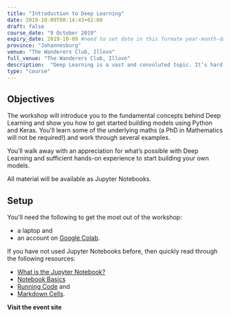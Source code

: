 ```yaml
---
title: "Introduction to Deep Learning"
date: 2019-10-09T00:14:43+02:00
draft: false
course_date: "9 October 2019"
expiry_date: 2019-10-09 #need to set date in this formate year-month-day
province: "Johannesburg"
venue: "The Wanderers Club, Illovo"
full_venue: "The Wanderers Club, Illovo"
description:  "Deep Learning is a vast and convoluted topic. It’s hard to know where to start. This workshop will help you take your first steps with Deep Learning."
type: "course"
---
```


## Objectives

The workshop will introduce you to the fundamental concepts behind Deep Learning and show you how to get started building models using Python and Keras. You'll learn some of the underlying maths (a PhD in Mathematics will not be required!) and work through several examples.

You’ll walk away with an appreciation for what’s possible with Deep Learning and sufficient hands-on experience to start building your own models.

All material will be available as Jupyter Notebooks.

## Setup

You'll need the following to get the most out of the workshop:

- a laptop and
- an account on [Google Colab](https://colab.research.google.com/).

If you have not used Jupyter Notebooks before, then quickly read through the following resources:

- [What is the Jupyter Notebook?](https://nbviewer.jupyter.org/github/jupyter/notebook/blob/master/docs/source/examples/Notebook/What%20is%20the%20Jupyter%20Notebook.ipynb)
- [Notebook Basics](https://nbviewer.jupyter.org/github/jupyter/notebook/blob/master/docs/source/examples/Notebook/Notebook%20Basics.ipynb)
- [Running Code](https://nbviewer.jupyter.org/github/jupyter/notebook/blob/master/docs/source/examples/Notebook/Running%20Code.ipynb) and
- [Markdown Cells](https://nbviewer.jupyter.org/github/jupyter/notebook/blob/master/docs/source/examples/Notebook/Working%20With%20Markdown%20Cells.ipynbs).

<a class="btn btn-primary register" href="https://za.pycon.org/talks/5-introduction-to-deep-learning-part-1/" target="_blank" style="text-decoration: none;"> <strong>Visit the event site</strong></a>

